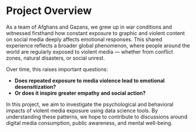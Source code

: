 # Project Overview

As a team of Afghans and Gazans, we grew up in war conditions and witnessed
firsthand how constant exposure to graphic and violent content on social media
deeply affects emotional responses. This shared experience reflects a broader
global phenomenon, where people around the world are regularly exposed to
violent media — whether from conflict zones, natural disasters, or social
unrest.

Over time, this raises important questions:

- **Does repeated exposure to media violence lead to emotional desensitization?**
- **Or does it inspire greater empathy and social action?**

In this project, we aim to investigate the psychological and behavioral impacts
of violent media exposure using data science tools. By understanding these
patterns, we hope to contribute to discussions around digital media consumption,
public awareness, and mental well-being.

